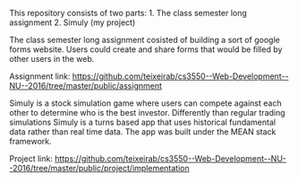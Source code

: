 This repository consists of two parts:
    1. The class semester long assignment
    2. Simuly (my project)

The class semester long assignment cosisted of building a sort of google forms website. Users could create and share
forms that would be filled by other users in the web.

Assignment link: https://github.com/teixeirab/cs3550--Web-Development--NU--2016/tree/master/public/assignment

Simuly is a stock simulation game where users can compete against each other to determine who is the best investor.
Differently than regular trading simulations Simuly is a turns based app that uses historical fundamental data rather
than real time data. The app was built under the MEAN stack framework.

Project link: https://github.com/teixeirab/cs3550--Web-Development--NU--2016/tree/master/public/project/implementation
